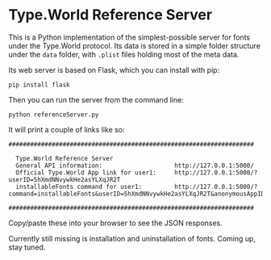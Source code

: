 

# Type.World Reference Server

This is a Python implementation of the simplest-possible server for fonts under the Type.World protocol.
Its data is stored in a simple folder structure under the `data` folder, with `.plist` files holding most of the meta data.

Its web server is based on Flask, which you can install with pip:

`pip install flask`

Then you can run the server from the command line:

`python referenceServer.py`

It will print a couple of links like so:

```
####################################################################

  Type.World Reference Server
  General API information:                    http://127.0.0.1:5000/
  Official Type.World App link for user1:     http://127.0.0.1:5000/?userID=5hXmdNNvywkHe2asYLXqJR2T
  installableFonts command for user1:         http://127.0.0.1:5000/?command=installableFonts&userID=5hXmdNNvywkHe2asYLXqJR2T&anonymousAppID=H625npqamfsy2cnZgNSJWpZm

####################################################################
```

Copy/paste these into your browser to see the JSON responses.

Currently still missing is installation and uninstallation of fonts. Coming up, stay tuned.
